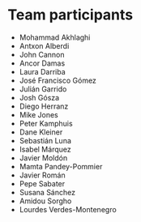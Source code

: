 # Team participants

- Mohammad Akhlaghi
- Antxon Alberdi
- John Cannon
- Ancor Damas
- Laura Darriba
- José Francisco Gómez
- Julián Garrido
- Josh Gósza
- Diego Herranz
- Mike Jones
- Peter Kamphuis
- Dane Kleiner
- Sebastián Luna
- Isabel Márquez
- Javier Moldón
- Mamta Pandey-Pommier
- Javier Román
- Pepe Sabater
- Susana Sánchez
- Amidou Sorgho
- Lourdes Verdes-Montenegro







